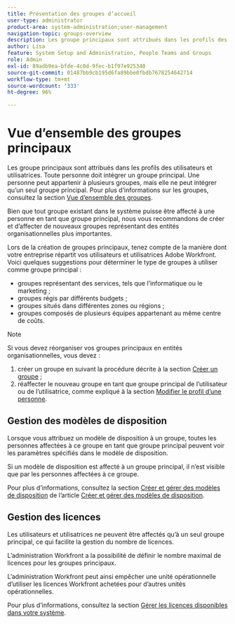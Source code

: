 ```yaml
---
title: Présentation des groupes d’accueil
user-type: administrator
product-area: system-administration;user-management
navigation-topic: groups-overview
description: Les groupe principaux sont attribués dans les profils des utilisateurs et utilisatrices. Tous les utilisateurs doivent disposer d’un groupe d’accueil.
author: Lisa
feature: System Setup and Administration, People Teams and Groups
role: Admin
exl-id: 89adb9ea-bfde-4c0d-9fec-b1f97e925340
source-git-commit: 01487bb9cb195d6fa89bbe0fbdb7678254642714
workflow-type: tm+mt
source-wordcount: '333'
ht-degree: 96%

---
```


# Vue d’ensemble des groupes principaux

Les groupe principaux sont attribués dans les profils des utilisateurs et utilisatrices. Toute personne doit intégrer un groupe principal. Une personne peut appartenir à plusieurs groupes, mais elle ne peut intégrer qu’un seul groupe principal. Pour plus d’informations sur les groupes, consultez la section [Vue d’ensemble des groupes](../../../administration-and-setup/manage-groups/groups-overview/groups.md).

Bien que tout groupe existant dans le système puisse être affecté à une personne en tant que groupe principal, nous vous recommandons de créer et d’affecter de nouveaux groupes représentant des entités organisationnelles plus importantes.

Lors de la création de groupes principaux, tenez compte de la manière dont votre entreprise répartit vos utilisateurs et utilisatrices Adobe Workfront. Voici quelques suggestions pour déterminer le type de groupes à utiliser comme groupe principal :

* groupes représentant des services, tels que l’informatique ou le marketing ;
* groupes régis par différents budgets ;
* groupes situés dans différentes zones ou régions ;
* groupes composés de plusieurs équipes appartenant au même centre de coûts.

>[!NOTE]
>
>Si vous devez réorganiser vos groupes principaux en entités organisationnelles, vous devez :
>1. créer un groupe en suivant la procédure décrite à la section [Créer un groupe](../../../administration-and-setup/manage-groups/create-and-manage-groups/create-a-group.md) ;
>1. réaffecter le nouveau groupe en tant que groupe principal de l’utilisateur ou de l’utilisatrice, comme expliqué à la section [Modifier le profil d’une personne](../../../administration-and-setup/add-users/create-and-manage-users/edit-a-users-profile.md).
>

## Gestion des modèles de disposition

Lorsque vous attribuez un modèle de disposition à un groupe, toutes les personnes affectées à ce groupe en tant que groupe principal peuvent voir les paramètres spécifiés dans le modèle de disposition.

Si un modèle de disposition est affecté à un groupe principal, il n’est visible que par les personnes affectées à ce groupe.

Pour plus d’informations, consultez la section [Créer et gérer des modèles de disposition](../../../administration-and-setup/customize-workfront/use-layout-templates/create-and-manage-layout-templates.md) de l’article [Créer et gérer des modèles de disposition](../../../administration-and-setup/customize-workfront/use-layout-templates/create-and-manage-layout-templates.md).

## Gestion des licences

Les utilisateurs et utilisatrices ne peuvent être affectés qu’à un seul groupe principal, ce qui facilite la gestion du nombre de licences.

L’administration Workfront a la possibilité de définir le nombre maximal de licences pour les groupes principaux.

L’administration Workfront peut ainsi empêcher une unité opérationnelle d’utiliser les licences Workfront achetées pour d’autres unités opérationnelles.

Pour plus d’informations, consultez la section [Gérer les licences disponibles dans votre système](../../../administration-and-setup/get-started-wf-administration/manage-available-licenses-in-your-system.md).
